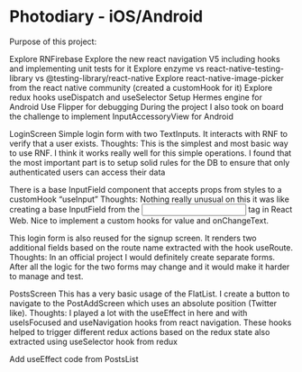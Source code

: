 # Photodiary - iOS/Android

Purpose of this project: 

Explore RNFirebase
Explore the new react navigation V5 including hooks and implementing unit tests for it
Explore enzyme vs react-native-testing-library vs @testing-library/react-native
Explore react-native-image-picker from the react native community (created a customHook for it)
Explore redux hooks useDispatch and useSelector
Setup Hermes engine for Android
Use Flipper for debugging
During the project I also took on board the challenge to implement InputAccessoryView for Android

LoginScreen 
Simple login form with two TextInputs. It interacts with RNF to verify that a user exists. 
Thoughts: This is the simplest and most basic way to use RNF. I think it works really well for this simple operations. I found that the most important part is to setup solid rules for the DB to ensure that only authenticated users can access their data

There is a base InputField component that accepts props from styles to a customHook “useInput”
Thoughts: Nothing really unusual on this it was like creating a base InputField from the <input /> tag in React Web. Nice to implement a custom hooks for value and onChangeText.

This login form is also reused for the signup screen. It renders two additional fields based on the route name extracted with the hook useRoute. 
Thoughts: In an official project I would definitely create separate forms. After all the logic for the two forms may change and it would make it harder to manage and test. 

PostsScreen
This has a very basic usage of the FlatList. I create a button to navigate to the PostAddScreen which uses an absolute position (Twitter like).
Thoughts: I played a lot with the useEffect in here and with useIsFocused and useNavigation hooks from react navigation. These hooks helped to trigger different redux actions based on the redux state also extracted using useSelector hook from redux

Add useEffect code from PostsList 
